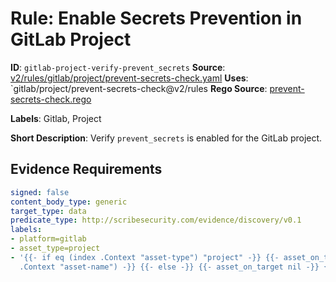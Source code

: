 # Rule: Enable Secrets Prevention in GitLab Project

**ID**: `gitlab-project-verify-prevent_secrets`
**Source**: [v2/rules/gitlab/project/prevent-secrets-check.yaml](https://github.com/scribe-public/sample-policies/v2/rules/gitlab/project/prevent-secrets-check.yaml)
**Uses**: `gitlab/project/prevent-secrets-check@v2/rules
**Rego Source**: [prevent-secrets-check.rego](https://github.com/scribe-public/sample-policies/v2/rules/gitlab/project/prevent-secrets-check.rego)

**Labels**: Gitlab, Project

**Short Description**: Verify `prevent_secrets` is enabled for the GitLab project.

## Evidence Requirements

```yaml
signed: false
content_body_type: generic
target_type: data
predicate_type: http://scribesecurity.com/evidence/discovery/v0.1
labels:
- platform=gitlab
- asset_type=project
- '{{- if eq (index .Context "asset-type") "project" -}} {{- asset_on_target (index
  .Context "asset-name") -}} {{- else -}} {{- asset_on_target nil -}} {{- end -}}'
```
